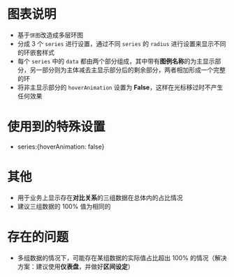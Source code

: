 # 图表说明

- 基于`饼图`改造成多层环图
- 分成 3 个 `series` 进行设置，通过不同 `series` 的 `radius` 进行设置来显示不同的环嵌套样式
- 每个 `series` 中的 `data` 都由两个部分组成，其中带有**图例名称**的为主显示部分，另一部分则为主体减去主显示部分后的剩余部分，两者相加形成一个完整的环
- 将非主显示部分的 `hoverAnimation` 设置为 **False**，这样在光标移过时不产生任何效果

# 使用到的特殊设置

- series:{hoverAnimation: false}

# 其他

- 用于业务上显示存在**对比关系**的三组数据在总体内的占比情况
- 建议三组数据的 100% 值为相同的

# 存在的问题

- 多组数据的情况下，可能存在某组数据的实际值占比超出 100% 的情况（解决方案：建议使用**仪表盘**，并做好**区间设定**）